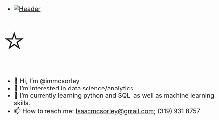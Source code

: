 - [![Header](https://raw.githubusercontent.com/MartinHeinz/<OWNER>/<OWNER>/readme_header.png "Header")](https://some-url.dev/)
<!DOCTYPE html>
<html>
<style>
body {
  font-size: 20px;
}
</style>
<body>

<span style='font-size:100px;'>&#11088;</span>

</body>
</html>

- 👋 Hi, I’m @immcsorley
- 👀 I’m interested in data science/analytics
- 🌱 I’m currently learning python and SQL, as well as machine learning skills.
- 📫 How to reach me: Isaacmcsorley@gmail.com; (319) 931 8757

<!---
immcsorley/immcsorley is a ✨ special ✨ repository because its `README.md` (this file) appears on your GitHub profile.
You can click the Preview link to take a look at your changes.
--->
